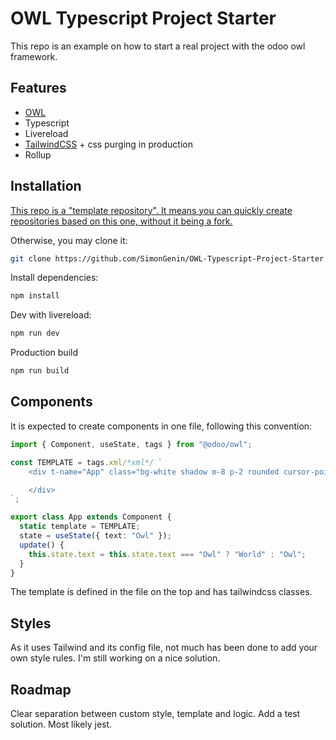 # OWL Typescript Project Starter

This repo is an example on how to start a real project with the odoo owl framework. 

## Features
- [OWL](https://github.com/odoo/owl)
- Typescript
- Livereload
- [TailwindCSS](https://tailwindcss.com/) + css purging in production
- Rollup

## Installation
[This repo is a "template repository". It means you can quickly create repositories based on this one, without it being a fork.](https://docs.github.com/en/free-pro-team@latest/github/creating-cloning-and-archiving-repositories/creating-a-repository-from-a-template#about-repository-templates)

Otherwise, you may clone it:
```bash
git clone https://github.com/SimonGenin/OWL-Typescript-Project-Starter
```

Install dependencies:
```bash
npm install
```

Dev with livereload:
```bash
npm run dev
```

Production build
```bash
npm run build
```

## Components
It is expected to create components in one file, following this convention:
```ts
import { Component, useState, tags } from "@odoo/owl";

const TEMPLATE = tags.xml/*xml*/ `
    <div t-name="App" class="bg-white shadow m-8 p-2 rounded cursor-pointer" t-on-click="update">Hello <t t-esc="state.text"/>

    </div>
`;

export class App extends Component {
  static template = TEMPLATE;
  state = useState({ text: "Owl" });
  update() {
    this.state.text = this.state.text === "Owl" ? "World" : "Owl";
  }
}
```
The template is defined in the file on the top and has tailwindcss classes. 

## Styles
As it uses Tailwind and its config file, not much has been done to add your own style rules. 
I'm still working on a nice solution.

## Roadmap
Clear separation between custom style, template and logic. 
Add a test solution. Most likely jest.
